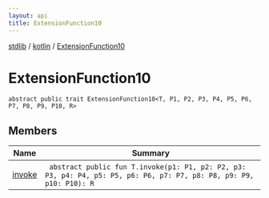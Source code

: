 ```yaml
---
layout: api
title: ExtensionFunction10
---
```

[stdlib](../../index.html) / [kotlin](../index.html) / [ExtensionFunction10](index.html)

# ExtensionFunction10

```
abstract public trait ExtensionFunction10<T, P1, P2, P3, P4, P5, P6, P7, P8, P9, P10, R> 
```
## Members
| Name | Summary |
|------|---------|
|[invoke](invoke.html)|&nbsp;&nbsp;`abstract public fun T.invoke(p1: P1, p2: P2, p3: P3, p4: P4, p5: P5, p6: P6, p7: P7, p8: P8, p9: P9, p10: P10): R`<br>|
